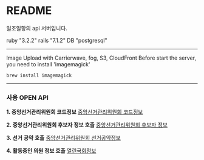 # README

일조일항의 api 서버입니다.

ruby "3.2.2"
rails "7.1.2"
DB "postgresql"

---

Image Upload with Carrierwave, fog, S3, CloudFront
Before start the server, you need to install 'imagemagick'

```
brew install imagemagick
```

---

### 사용 OPEN API
**1. 중앙선거관리위원회 코드정보**
  [중앙선거관리위원회 코드정보](https://www.data.go.kr/data/15000897/openapi.do)

**2. 중앙선거관리위원회 후보자 정보 호출**
  [중앙선거관리위원회 후보자 정보](https://www.data.go.kr/tcs/dss/selectApiDataDetailView.do?publicDataPk=15000908)

**3. 선거 공약 호출**
  [중앙선거관리위원회 선거공약정보](https://www.data.go.kr/data/15040587/openapi.do#tab_layer_detail_function)

**4. 활동중인 의원 정보 호출**
  [열린국회정보](https://open.assembly.go.kr/portal/data/service/selectAPIServicePage.do/OWSSC6001134T516707#none)
````
